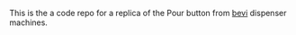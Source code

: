 This is the a code repo for a replica of the Pour button from [bevi](https://bevi.co/water-dispensers/standup-dispenser-2/) dispenser machines.
